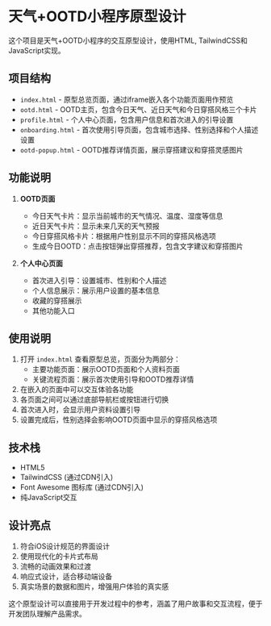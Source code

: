 # 天气+OOTD小程序原型设计

这个项目是天气+OOTD小程序的交互原型设计，使用HTML, TailwindCSS和JavaScript实现。

## 项目结构

- `index.html` - 原型总览页面，通过iframe嵌入各个功能页面用作预览
- `ootd.html` - OOTD主页，包含今日天气、近日天气和今日穿搭风格三个卡片
- `profile.html` - 个人中心页面，包含用户信息和首次进入的引导设置
- `onboarding.html` - 首次使用引导页面，包含城市选择、性别选择和个人描述设置
- `ootd-popup.html` - OOTD推荐详情页面，展示穿搭建议和穿搭灵感图片

## 功能说明

1. **OOTD页面**
   - 今日天气卡片：显示当前城市的天气情况、温度、湿度等信息
   - 近日天气卡片：显示未来几天的天气预报
   - 今日穿搭风格卡片：根据用户性别显示不同的穿搭风格选项
   - 生成今日OOTD：点击按钮弹出穿搭推荐，包含文字建议和穿搭图片

2. **个人中心页面**
   - 首次进入引导：设置城市、性别和个人描述
   - 个人信息展示：展示用户设置的基本信息
   - 收藏的穿搭展示
   - 其他功能入口

## 使用说明

1. 打开 `index.html` 查看原型总览，页面分为两部分：
   - 主要功能页面：展示OOTD页面和个人资料页面
   - 关键流程页面：展示首次使用引导和OOTD推荐详情
2. 在嵌入的页面中可以交互体验各功能
3. 各页面之间可以通过底部导航栏或按钮进行切换
4. 首次进入时，会显示用户资料设置引导
5. 设置完成后，性别选择会影响OOTD页面中显示的穿搭风格选项

## 技术栈

- HTML5
- TailwindCSS (通过CDN引入)
- Font Awesome 图标库 (通过CDN引入)
- 纯JavaScript交互

## 设计亮点

1. 符合iOS设计规范的界面设计
2. 使用现代化的卡片式布局
3. 流畅的动画效果和过渡
4. 响应式设计，适合移动端设备
5. 真实场景的数据和图片，增强用户体验的真实感

这个原型设计可以直接用于开发过程中的参考，涵盖了用户故事和交互流程，便于开发团队理解产品需求。 